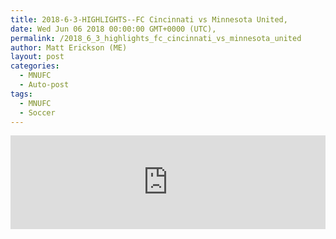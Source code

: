 ```yaml
---
title: 2018-6-3-HIGHLIGHTS--FC Cincinnati vs Minnesota United,
date: Wed Jun 06 2018 00:00:00 GMT+0000 (UTC),
permalink: /2018_6_3_highlights_fc_cincinnati_vs_minnesota_united 
author: Matt Erickson (ME)
layout: post
categories:
  - MNUFC
  - Auto-post
tags:
  - MNUFC
  - Soccer
---
```

<div class='fluid-width-video-wrapper'><iframe width='100%' height='auto' frameborder='0' allowfullscreen src="https://www.mnufc.com/iframe-video?brightcove_id=5794527685001&brightcove_player_id=default&brightcove_account_id=5534894110001"></iframe></div>
